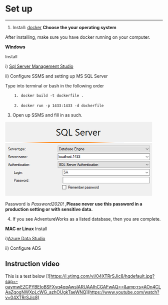 # Set up 
---

1. Install: [docker](https://docs.docker.com/engine/install/) **Choose the your operating system** 

After installing, make sure you have docker running on your computer.

**Windows**

Install

   i) [Sql Server Management Studio](https://docs.microsoft.com/en-us/sql/ssms/download-sql-server-management-studio-ssms?view=sql-server-ver15)
    
   ii) Configure SSMS and setting up MS SQL Server
   
   Type into terminal or bash in the following order
   
        1. docker build -t dockerfile .
        
        2. docker run -p 1433:1433 -d dockerfile
        
   3. Open up SSMS and fill in as such. 
        
  ![](https://github.com/Juan-Zambrano/MSSQL_Example/blob/master/Lesson/Introduction/Resource/image.png)
            
  Password is *Password2020!* ,**Please never use this password in a production setting or with sensitive data.**
    
   4. If you see AdventureWorks as a listed database, then you are complete.
         
         
**MAC or Linux**
Install

   i)[Azure Data Studio](https://www.youtube.com/watch?v=04XTRrSJic8&t=453s)

   ii) Configure ADS
        


## Instruction video
This is a test below
[![https://i.ytimg.com/vi/04XTRrSJic8/hqdefault.jpg?sqp=-oaymwEZCPYBEIoBSFXyq4qpAwsIARUAAIhCGAFwAQ==&amp;rs=AOn4CLAaZqogNWXpLcWG_azhOUgkTaeWNQ](https://www.youtube.com/watch?v=04XTRrSJic8)
